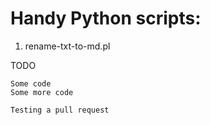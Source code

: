 Handy Python scripts:
============

  1. rename-txt-to-md.pl

TODO

    Some code
    Some more code

    Testing a pull request

